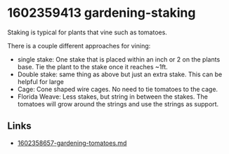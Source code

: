 # 1602359413 gardening-staking
Staking is typical for plants that vine such as tomatoes.

There is a couple different approaches for vining:
- single stake: One stake that is placed within an inch or 2 on the plants base. Tie the plant to the stake once it reaches ~1ft.
- Double stake: same thing as above but just an extra stake. This can be helpful for large 
- Cage: Cone shaped wire cages. No need to tie tomatoes to the cage.
- Florida Weave: Less stakes, but string in between the stakes. The tomatoes will grow around the strings and use the strings as support.



## Links
- [1602358657-gardening-tomatoes.md](1602358657-gardening-tomatoes.md)

